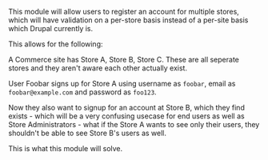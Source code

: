 This module will allow users to register an account for multiple stores, which will have validation on a per-store basis
instead of a per-site basis which Drupal currently is.

This allows for the following:

A Commerce site has Store A, Store B, Store C. These are all seperate stores and they aren't aware each other actually exist.

User Foobar signs up for Store A using username as ```foobar```, email as ```foobar@example.com``` and password as ```foo123```.

Now they also want to signup for an account at Store B, which they find exists - which will be a very confusing usecase for end users as well as Store Administrators - what if the Store A wants to see only their users, they shouldn't be able to see Store B's users as well.

This is what this module will solve.